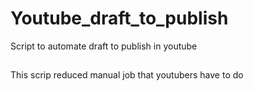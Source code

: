 # Youtube_draft_to_publish
Script to automate draft to publish in youtube
##
This scrip reduced manual job that youtubers have to do
